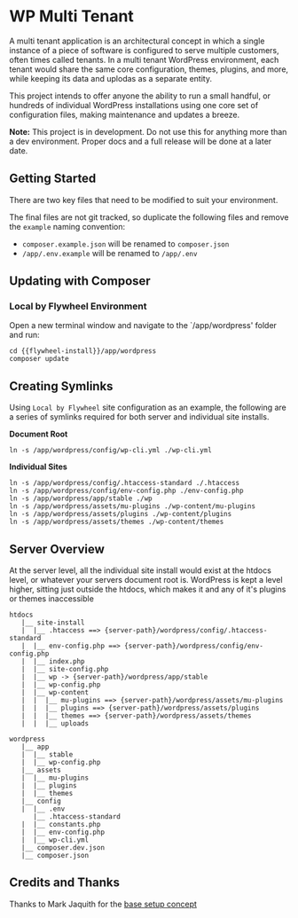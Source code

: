 # WP Multi Tenant

A multi tenant application is an architectural concept in which a single instance of a piece of software is configured to serve multiple customers, often times called tenants. In a multi tenant WordPress environment, each tenant would share the same core configuration, themes, plugins, and more, while keeping its data and uplodas as a separate entity.

This project intends to offer anyone the ability to run a small handful, or hundreds of individual WordPress installations using one core set of configuration files, making maintenance and updates a breeze.

**Note:** This project is in development. Do not use this for anything more than a dev environment. Proper docs and a full release will be done at a later date.

## Getting Started

There are two key files that need to be modified to suit your environment.

The final files are not git tracked, so duplicate the following files and remove the `example` naming convention:

-   `composer.example.json` will be renamed to `composer.json`
-   `/app/.env.example` will be renamed to `/app/.env`

## Updating with Composer

### Local by Flywheel Environment

Open a new terminal window and navigate to the `/app/wordpress' folder and run:

```
cd {{flywheel-install}}/app/wordpress
composer update
```

## Creating Symlinks

Using `Local by Flywheel` site configuration as an example, the following are a series of symlinks required for both server and individual site installs.

**Document Root**

```
ln -s /app/wordpress/config/wp-cli.yml ./wp-cli.yml
```

**Individual Sites**

```
ln -s /app/wordpress/config/.htaccess-standard ./.htaccess
ln -s /app/wordpress/config/env-config.php ./env-config.php
ln -s /app/wordpress/app/stable ./wp
ln -s /app/wordpress/assets/mu-plugins ./wp-content/mu-plugins
ln -s /app/wordpress/assets/plugins ./wp-content/plugins
ln -s /app/wordpress/assets/themes ./wp-content/themes
```

## Server Overview

At the server level, all the individual site install would exist at the htdocs level, or whatever your servers document root is. WordPress is kept a level higher, sitting just outside the htdocs, which makes it and any of it's plugins or themes inaccessible

```
htdocs
   |__ site-install
   |  |__ .htaccess ==> {server-path}/wordpress/config/.htaccess-standard
   |  |__ env-config.php ==> {server-path}/wordpress/config/env-config.php
   |  |__ index.php
   |  |__ site-config.php
   |  |__ wp -> {server-path}/wordpress/app/stable
   |  |__ wp-config.php
   |  |__ wp-content
   |  |  |__ mu-plugins ==> {server-path}/wordpress/assets/mu-plugins
   |  |  |__ plugins ==> {server-path}/wordpress/assets/plugins
   |  |  |__ themes ==> {server-path}/wordpress/assets/themes
   |  |  |__ uploads

wordpress
   |__ app
   |  |__ stable
   |  |__ wp-config.php
   |__ assets
   |  |__ mu-plugins
   |  |__ plugins
   |  |__ themes
   |__ config
   |  |__ .env
      |__ .htaccess-standard
   |  |__ constants.php
   |  |__ env-config.php
   |  |__ wp-cli.yml
   |__ composer.dev.json
   |__ composer.json
```

## Credits and Thanks

Thanks to Mark Jaquith for the [base setup concept](https://gist.github.com/markjaquith/6225805)
